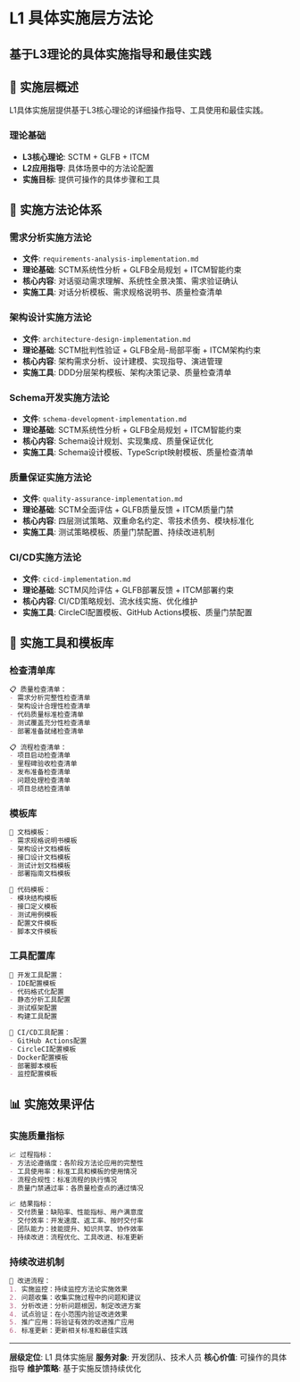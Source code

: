 # L1 具体实施层方法论
## 基于L3理论的具体实施指导和最佳实践

## 📖 **实施层概述**

L1具体实施层提供基于L3核心理论的详细操作指导、工具使用和最佳实践。

### **理论基础**
- **L3核心理论**: SCTM + GLFB + ITCM
- **L2应用指导**: 具体场景中的方法论配置
- **实施目标**: 提供可操作的具体步骤和工具

## 🎯 **实施方法论体系**

### **需求分析实施方法论**
- **文件**: `requirements-analysis-implementation.md`
- **理论基础**: SCTM系统性分析 + GLFB全局规划 + ITCM智能约束
- **核心内容**: 对话驱动需求理解、系统性全景决策、需求验证确认
- **实施工具**: 对话分析模板、需求规格说明书、质量检查清单

### **架构设计实施方法论**
- **文件**: `architecture-design-implementation.md`
- **理论基础**: SCTM批判性验证 + GLFB全局-局部平衡 + ITCM架构约束
- **核心内容**: 架构需求分析、设计建模、实现指导、演进管理
- **实施工具**: DDD分层架构模板、架构决策记录、质量检查清单

### **Schema开发实施方法论**
- **文件**: `schema-development-implementation.md`
- **理论基础**: SCTM系统性分析 + GLFB全局规划 + ITCM智能约束
- **核心内容**: Schema设计规划、实现集成、质量保证优化
- **实施工具**: Schema设计模板、TypeScript映射模板、质量检查清单

### **质量保证实施方法论**
- **文件**: `quality-assurance-implementation.md`
- **理论基础**: SCTM全面评估 + GLFB质量反馈 + ITCM质量门禁
- **核心内容**: 四层测试策略、双重命名约定、零技术债务、模块标准化
- **实施工具**: 测试策略模板、质量门禁配置、持续改进机制

### **CI/CD实施方法论**
- **文件**: `cicd-implementation.md`
- **理论基础**: SCTM风险评估 + GLFB部署反馈 + ITCM部署约束
- **核心内容**: CI/CD策略规划、流水线实施、优化维护
- **实施工具**: CircleCI配置模板、GitHub Actions模板、质量门禁配置

## 🔧 **实施工具和模板库**

### **检查清单库**
```markdown
📋 质量检查清单：
- 需求分析完整性检查清单
- 架构设计合理性检查清单
- 代码质量标准检查清单
- 测试覆盖充分性检查清单
- 部署准备就绪检查清单

📋 流程检查清单：
- 项目启动检查清单
- 里程碑验收检查清单
- 发布准备检查清单
- 问题处理检查清单
- 项目总结检查清单
```

### **模板库**
```markdown
📄 文档模板：
- 需求规格说明书模板
- 架构设计文档模板
- 接口设计文档模板
- 测试计划文档模板
- 部署指南文档模板

📄 代码模板：
- 模块结构模板
- 接口定义模板
- 测试用例模板
- 配置文件模板
- 脚本文件模板
```

### **工具配置库**
```markdown
🔧 开发工具配置：
- IDE配置模板
- 代码格式化配置
- 静态分析工具配置
- 测试框架配置
- 构建工具配置

🔧 CI/CD工具配置：
- GitHub Actions配置
- CircleCI配置模板
- Docker配置模板
- 部署脚本模板
- 监控配置模板
```

## 📊 **实施效果评估**

### **实施质量指标**
```markdown
📈 过程指标：
- 方法论遵循度：各阶段方法论应用的完整性
- 工具使用率：标准工具和模板的使用情况
- 流程合规性：标准流程的执行情况
- 质量门禁通过率：各质量检查点的通过情况

📈 结果指标：
- 交付质量：缺陷率、性能指标、用户满意度
- 交付效率：开发速度、返工率、按时交付率
- 团队能力：技能提升、知识共享、协作效率
- 持续改进：流程优化、工具改进、标准更新
```

### **持续改进机制**
```markdown
🔄 改进流程：
1. 实施监控：持续监控方法论实施效果
2. 问题收集：收集实施过程中的问题和建议
3. 分析改进：分析问题根因，制定改进方案
4. 试点验证：在小范围内验证改进效果
5. 推广应用：将验证有效的改进推广应用
6. 标准更新：更新相关标准和最佳实践
```

---

**层级定位**: L1 具体实施层
**服务对象**: 开发团队、技术人员
**核心价值**: 可操作的具体指导
**维护策略**: 基于实施反馈持续优化
